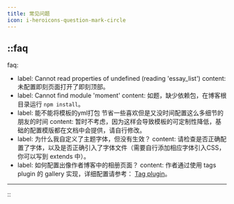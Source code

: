 ```yaml
---
title: 常见问题
icon: i-heroicons-question-mark-circle
---
```


::faq
---
faq:
  - label: Cannot read properties of undefined (reading 'essay_list')
    content: 未配置即刻页面打开了即刻顶部。
  - label: Cannot find module 'moment'
    content: 如题，缺少依赖包，在博客根目录运行 `npm install`。
  - label: 能不能将模板的yml打包 节省一些喜欢但是又没时间配置这么多细节的朋友的时间
    content: 暂时不考虑，因为这样会导致模板的可定制性降低，基础的配置模版都在文档中会提供，请自行修改。
  - label: 为什么我自定义了主题字体，但没有生效？
    content: 请检查是否正确配置了字体，以及是否正确引入了字体文件（需要自行添加相应字体引入CSS，你可以写到 extends 中）。
  - label: 如何配置出像作者博客中的相册页面？
    content: 作者通过使用 tags plugin 的 gallery 实现，详细配置请参考： [Tag plugin](/getting-started/tags-plugin)。
---
::
